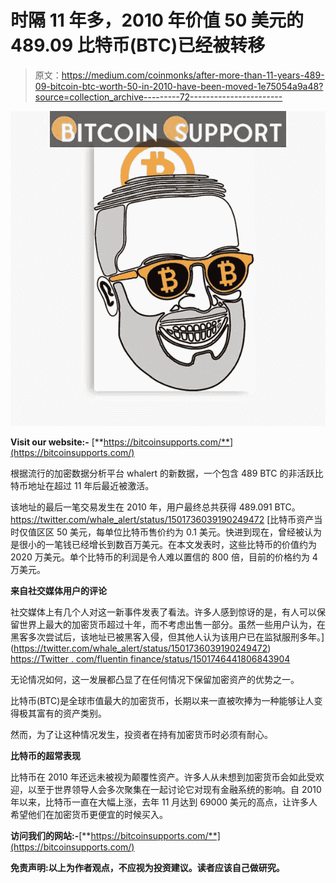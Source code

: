 # 时隔 11 年多，2010 年价值 50 美元的 489.09 比特币(BTC)已经被转移

> 原文：<https://medium.com/coinmonks/after-more-than-11-years-489-09-bitcoin-btc-worth-50-in-2010-have-been-moved-1e75054a9a48?source=collection_archive---------72----------------------->

![](img/438d1c1175de561edd103658378b121e.png)

**Visit our website:-** [**https://bitcoinsupports.com/**](https://bitcoinsupports.com/)

根据流行的加密数据分析平台 whalert 的新数据，一个包含 489 BTC 的非活跃比特币地址在超过 11 年后最近被激活。

该地址的最后一笔交易发生在 2010 年，用户最终总共获得 489.091 BTC。https://twitter.com/whale_alert/status/1501736039190249472
 [比特币资产当时仅值区区 50 美元，每单位比特币售价约为 0.1 美元。快进到现在，曾经被认为是很小的一笔钱已经增长到数百万美元。在本文发表时，这些比特币的价值约为 2020 万美元。单个比特币的利润是令人难以置信的 800 倍，目前的价格约为 4 万美元。

**来自社交媒体用户的评论**

社交媒体上有几个人对这一新事件发表了看法。许多人感到惊讶的是，有人可以保留世界上最大的加密货币超过十年，而不考虑出售一部分。虽然一些用户认为，在黑客多次尝试后，该地址已被黑客入侵，但其他人认为该用户已在监狱服刑多年。](https://twitter.com/whale_alert/status/1501736039190249472) [https://Twitter . com/fluentin finance/status/1501746441806843904](https://twitter.com/FluentInFinance/status/1501746441806843904)

无论情况如何，这一发展都凸显了在任何情况下保留加密资产的优势之一。

比特币(BTC)是全球市值最大的加密货币，长期以来一直被吹捧为一种能够让人变得极其富有的资产类别。

然而，为了让这种情况发生，投资者在持有加密货币时必须有耐心。

**比特币的超常表现**

比特币在 2010 年还远未被视为颠覆性资产。许多人从未想到加密货币会如此受欢迎，以至于世界领导人会多次聚集在一起讨论它对现有金融系统的影响。自 2010 年以来，比特币一直在大幅上涨，去年 11 月达到 69000 美元的高点，让许多人希望他们在加密货币更便宜的时候买入。

**访问我们的网站:-**[**https://bitcoinsupports.com/**](https://bitcoinsupports.com/)

**免责声明:以上为作者观点，不应视为投资建议。读者应该自己做研究。**
